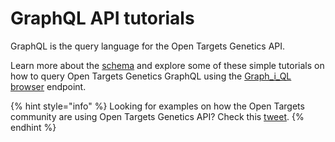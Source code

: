 # GraphQL API tutorials

GraphQL is the query language for the Open Targets Genetics API.

Learn more about the [schema](http://genetics-api.opentargets.io/graphql/schema) and  explore some of these simple tutorials on how to query Open Targets Genetics GraphQL using the [Graph_i_QL browser](http://genetics-api.opentargets.io/graphql/browser) endpoint.

{% hint style="info" %}
Looking for examples on how the Open Targets community are using Open Targets Genetics API? Check this [tweet](https://twitter.com/enricoferrero/status/1060930690244636673). 
{% endhint %}



